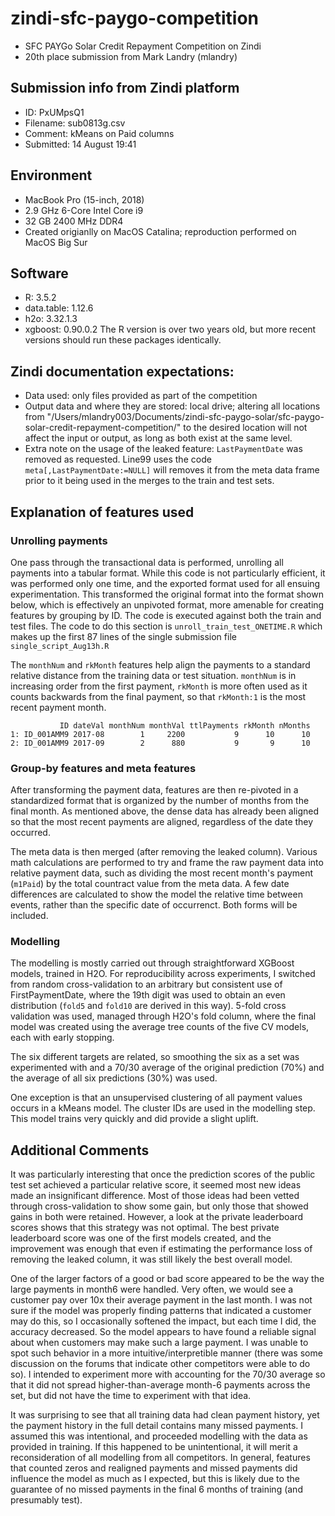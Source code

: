 # zindi-sfc-paygo-competition
* SFC PAYGo Solar Credit Repayment Competition on Zindi
* 20th place submission from Mark Landry (mlandry)

## Submission info from Zindi platform
* ID: PxUMpsQ1
* Filename: sub0813g.csv
* Comment: kMeans on Paid columns
* Submitted: 14 August 19:41

## Environment
* MacBook Pro (15-inch, 2018)
* 2.9 GHz 6-Core Intel Core i9
* 32 GB 2400 MHz DDR4
* Created origianlly on MacOS Catalina; reproduction performed on MacOS Big Sur

## Software
* R: 3.5.2
* data.table: 1.12.6
* h2o: 3.32.1.3
* xgboost: 0.90.0.2
The R version is over two years old, but more recent versions should run these packages identically.

## Zindi documentation expectations:
* Data used: only files provided as part of the competition
* Output data and where they are stored: local drive; altering all locations from "/Users/mlandry003/Documents/zindi-sfc-paygo-solar/sfc-paygo-solar-credit-repayment-competition/" to the desired location will not affect the input or output, as long as both exist at the same level. 
* Extra note on the usage of the leaked feature: `LastPaymentDate` was removed as requested. Line99 uses the code `meta[,LastPaymentDate:=NULL]` will removes it from the meta data frame prior to it being used in the merges to the train and test sets.

## Explanation of features used

### Unrolling payments
One pass through the transactional data is performed, unrolling all payments into a tabular format. While this code is not particularly efficient, it was performed only one time, and the exported format used for all ensuing experimentation. This transformed the original format into the format shown below, which is effectively an unpivoted format, more amenable for creating features by grouping by ID. The code is executed against both the train and test files.
The code to do this section is `unroll_train_test_ONETIME.R` which makes up the first 87 lines of the single submission file `single_script_Aug13h.R`

The `monthNum` and `rkMonth` features help align the payments to a standard relative distance from the training data or test situation. `monthNum` is in increasing order from the first payment, `rkMonth` is more often used as it counts backwards from the final payment, so that `rkMonth:1` is the most recent payment month.

```
           ID dateVal monthNum monthVal ttlPayments rkMonth nMonths
1: ID_001AMM9 2017-08        1     2200           9      10      10
2: ID_001AMM9 2017-09        2      880           9       9      10
```

### Group-by features and meta features
After transforming the payment data, features are then re-pivoted in a standardized format that is organized by the number of months from the final month. As mentioned above, the dense data has already been aligned so that the most recent payments are aligned, regardless of the date they occurred.

The meta data is then merged (after removing the leaked column). Various math calculations are performed to try and frame the raw payment data into relative payment data, such as dividing the most recent month's payment (`m1Paid`) by the total countract value from the meta data. A few date differences are calculated to show the model the relative time between events, rather than the specific date of occurrenct. Both forms will be included.

### Modelling
The modelling is mostly carried out through straightforward XGBoost models, trained in H2O.
For reproducibility across experiments, I switched from random cross-validation to an arbitrary but consistent use of FirstPaymentDate, where the 19th digit was used to obtain an even distribution (`fold5` and `fold10` are derived in this way). 5-fold cross validation was used, managed through H2O's fold column, where the final model was created using the average tree counts of the five CV models, each with early stopping.

The six different targets are related, so smoothing the six as a set was experimented with and a 70/30 average of the original prediction (70%) and the average of all six predictions (30%) was used.

One exception is that an unsupervised clustering of all payment values occurs in a kMeans model. The cluster IDs are used in the modelling step. This model trains very quickly and did provide a slight uplift.

## Additional Comments
It was particularly interesting that once the prediction scores of the public test set achieved a particular relative score, it seemed most new ideas made an insignificant difference. Most of those ideas had been vetted through cross-validation to show some gain, but only those that showed gains in both were retained. However, a look at the private leaderboard scores shows that this strategy was not optimal. The best private leaderboard score was one of the first models created, and the improvement was enough that even if estimating the performance loss of removing the leaked column, it was still likely the best overall model.

One of the larger factors of a good or bad score appeared to be the way the large payments in month6 were handled. Very often, we would see a customer pay over 10x their average payment in the last month. I was not sure if the model was properly finding patterns that indicated a customer may do this, so I occasionally softened the impact, but each time I did, the accuracy decreased. So the model appears to have found a reliable signal about when customers may make such a large payment. I was unable to spot such behavior in a more intuitive/interpretible manner (there was some discussion on the forums that indicate other competitors were able to do so). I intended to experiment more with accounting for the 70/30 average so that it did not spread higher-than-average month-6 payments across the set, but did not have the time to experiment with that idea.

It was surprising to see that all training data had clean payment history, yet the payment history in the full detail contains many missed payments. I assumed this was intentional, and proceeded modelling with the data as provided in training. If this happened to be unintentional, it will merit a reconsideration of all modelling from all competitors. In general, features that counted zeros and realigned payments and missed payments did influence the model as much as I expected, but this is likely due to the guarantee of no missed payments in the final 6 months of training (and presumably test).

